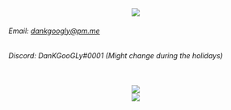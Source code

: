 <div align="center">
  <img src="https://svg-banners.vercel.app/api?type=typeWriter&text1=My%20balls%20are%20extremely%20itchy.&width=1500&height=500">
</div>

###### Email: [dankgoogly@pm.me](mailto:dankgoogly@pm.me)
###### Discord: DanKGooGLy#0001 (Might change during the holidays)

<br/>
<div align="center">
  <img src="https://github-readme-stats.vercel.app/api?username=DanKGooGLy&theme=dark"><br/>
  <img src="https://github-readme-stats.vercel.app/api/top-langs/?username=DanKGooGLy&theme=dark">
</div>
